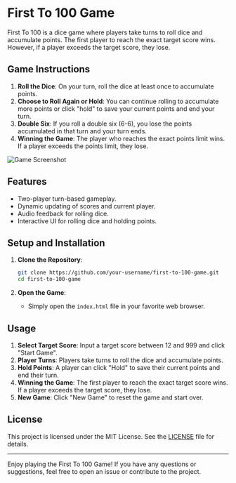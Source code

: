 # First To 100 Game

First To 100 is a dice game where players take turns to roll dice and accumulate points. The first player to reach the exact target score wins. However, if a player exceeds the target score, they lose. 

## Game Instructions

1. **Roll the Dice**: On your turn, roll the dice at least once to accumulate points.
2. **Choose to Roll Again or Hold**: You can continue rolling to accumulate more points or click "hold" to save your current points and end your turn.
3. **Double Six**: If you roll a double six (6-6), you lose the points accumulated in that turn and your turn ends.
4. **Winning the Game**: The player who reaches the exact points limit wins. If a player exceeds the points limit, they lose.

![Game Screenshot](.assets\screenshot\screenshot.png)

## Features

- Two-player turn-based gameplay.
- Dynamic updating of scores and current player.
- Audio feedback for rolling dice.
- Interactive UI for rolling dice and holding points.

## Setup and Installation

1. **Clone the Repository**:
    ```sh
    git clone https://github.com/your-username/first-to-100-game.git
    cd first-to-100-game
    ```

2. **Open the Game**:
    - Simply open the `index.html` file in your favorite web browser.


## Usage

1. **Select Target Score**: Input a target score between 12 and 999 and click "Start Game".
2. **Player Turns**: Players take turns to roll the dice and accumulate points. 
3. **Hold Points**: A player can click "Hold" to save their current points and end their turn.
4. **Winning the Game**: The first player to reach the exact target score wins. If a player exceeds the target score, they lose.
5. **New Game**: Click "New Game" to reset the game and start over.


## License

This project is licensed under the MIT License. See the [LICENSE](LICENSE) file for details.

---

Enjoy playing the First To 100 Game! If you have any questions or suggestions, feel free to open an issue or contribute to the project.
